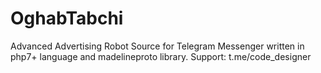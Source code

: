 # OghabTabchi
Advanced Advertising Robot Source for Telegram Messenger written in php7+ language and madelineproto library.
Support: t.me/code_designer
